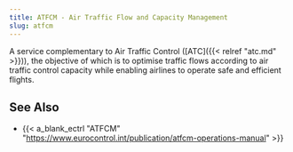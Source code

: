 ```yaml
---
title: ATFCM - Air Traffic Flow and Capacity Management
slug: atfcm
---
```


A service complementary to Air Traffic Control ([ATC]({{< relref "atc.md" >}})), the objective of which is
to optimise traffic flows according to air traffic control capacity
while enabling airlines to operate safe and efficient flights.

## See Also

* {{< a_blank_ectrl "ATFCM" "https://www.eurocontrol.int/publication/atfcm-operations-manual" >}}
